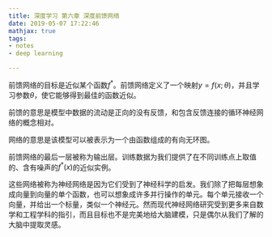```yaml
---
title: 深度学习 第六章 深度前馈网络
date: 2019-05-07 17:22:46
mathjax: true
tags:
- notes
- deep learning

---
```


前馈网络的目标是近似某个函数$f^*$。前馈网络定义了一个映射$y=f(x;\theta)$，并且学习参数$\theta$，使它能够得到最佳的函数近似。

前馈的意思是模型中数据的流动是正向的没有反馈，和包含反馈连接的循环神经网络的概念相对。

网络的意思是该模型可以被表示为一个由函数组成的有向无环图。

前馈网络的最后一层被称为输出层。训练数据为我们提供了在不同训练点上取值的、含有噪声的$f^*(x)$的近似实例。

这些网络被称为神经网络是因为它们受到了神经科学的启发。我们除了把每层想象成向量到向量的单个函数，也可以想象成许多并行操作的单元。每个单元接收一个向量，并给出一个标量，类似一个神经元。然而现代神经网络研究受到更多来自数学和工程学科的指引，而且目标也不是完美地给大脑建模，只是偶尔从我们了解的大脑中提取灵感。

